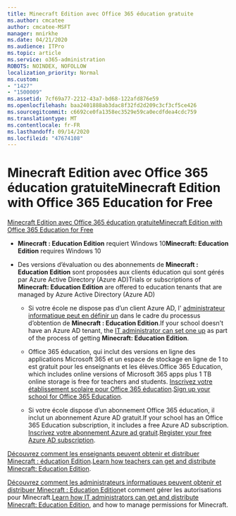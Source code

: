 ```yaml
---
title: Minecraft Edition avec Office 365 éducation gratuite
ms.author: cmcatee
author: cmcatee-MSFT
manager: mnirkhe
ms.date: 04/21/2020
ms.audience: ITPro
ms.topic: article
ms.service: o365-administration
ROBOTS: NOINDEX, NOFOLLOW
localization_priority: Normal
ms.custom:
- "1427"
- "1500009"
ms.assetid: 7cf69a77-2212-43a7-bd68-122afd876e59
ms.openlocfilehash: baa2401888ab3dac8f32fd2d209c3cf3cf5ce426
ms.sourcegitcommit: c6692ce0fa1358ec3529e59ca0ecdfdea4cdc759
ms.translationtype: MT
ms.contentlocale: fr-FR
ms.lasthandoff: 09/14/2020
ms.locfileid: "47674108"
---
```

# <a name="minecraft-edition-with-office-365-education-for-free"></a><span data-ttu-id="f7e57-102">Minecraft Edition avec Office 365 éducation gratuite</span><span class="sxs-lookup"><span data-stu-id="f7e57-102">Minecraft Edition with Office 365 Education for Free</span></span>

[<span data-ttu-id="f7e57-103">Minecraft Edition avec Office 365 éducation gratuite</span><span class="sxs-lookup"><span data-stu-id="f7e57-103">Minecraft Edition with Office 365 Education for Free</span></span>](https://docs.microsoft.com/education/windows/get-minecraft-for-education)
  
- <span data-ttu-id="f7e57-104">**Minecraft : Education Edition** requiert Windows 10</span><span class="sxs-lookup"><span data-stu-id="f7e57-104">**Minecraft: Education Edition** requires Windows 10</span></span>

- <span data-ttu-id="f7e57-105">Des versions d’évaluation ou des abonnements de **Minecraft : Education Edition** sont proposées aux clients éducation qui sont gérés par Azure Active Directory (Azure AD)</span><span class="sxs-lookup"><span data-stu-id="f7e57-105">Trials or subscriptions of **Minecraft: Education Edition** are offered to education tenants that are managed by Azure Active Directory (Azure AD)</span></span>

  - <span data-ttu-id="f7e57-106">Si votre école ne dispose pas d’un client Azure AD, l' [administrateur informatique peut en définir un](https://docs.microsoft.com/education/windows/school-get-minecraft) dans le cadre du processus d’obtention de **Minecraft : Education Edition**.</span><span class="sxs-lookup"><span data-stu-id="f7e57-106">If your school doesn't have an Azure AD tenant, the [IT administrator can set one up](https://docs.microsoft.com/education/windows/school-get-minecraft) as part of the process of getting **Minecraft: Education Edition**.</span></span>

  - <span data-ttu-id="f7e57-107">Office 365 éducation, qui inclut des versions en ligne des applications Microsoft 365 et un espace de stockage en ligne de 1 to est gratuit pour les enseignants et les élèves.</span><span class="sxs-lookup"><span data-stu-id="f7e57-107">Office 365 Education, which includes online versions of Microsoft 365 apps plus 1 TB online storage is free for teachers and students.</span></span> <span data-ttu-id="f7e57-108">[Inscrivez votre établissement scolaire pour Office 365 éducation](https://products.office.com/academic/office-365-education-plan).</span><span class="sxs-lookup"><span data-stu-id="f7e57-108">[Sign up your school for Office 365 Education](https://products.office.com/academic/office-365-education-plan).</span></span>

  - <span data-ttu-id="f7e57-109">Si votre école dispose d’un abonnement Office 365 éducation, il inclut un abonnement Azure AD gratuit.</span><span class="sxs-lookup"><span data-stu-id="f7e57-109">If your school has an Office 365 Education subscription, it includes a free Azure AD subscription.</span></span> <span data-ttu-id="f7e57-110">[Inscrivez votre abonnement Azure ad gratuit](https://msdn.microsoft.com/library/windows/hardware/mt703369%28v=vs.85%29.aspx).</span><span class="sxs-lookup"><span data-stu-id="f7e57-110">[Register your free Azure AD subscription](https://msdn.microsoft.com/library/windows/hardware/mt703369%28v=vs.85%29.aspx).</span></span>

<span data-ttu-id="f7e57-111">[Découvrez comment les enseignants peuvent obtenir et distribuer Minecraft : éducation Edition](https://docs.microsoft.com/education/windows/teacher-get-minecraft).</span><span class="sxs-lookup"><span data-stu-id="f7e57-111">[Learn how teachers can get and distribute Minecraft: Education Edition](https://docs.microsoft.com/education/windows/teacher-get-minecraft).</span></span>
  
<span data-ttu-id="f7e57-112">[Découvrez comment les administrateurs informatiques peuvent obtenir et distribuer Minecraft : Education Edition](https://docs.microsoft.com/education/windows/school-get-minecraft)et comment gérer les autorisations pour Minecraft.</span><span class="sxs-lookup"><span data-stu-id="f7e57-112">[Learn how IT administrators can get and distribute Minecraft: Education Edition](https://docs.microsoft.com/education/windows/school-get-minecraft), and how to manage permissions for Minecraft.</span></span>